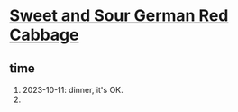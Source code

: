 # [Sweet and Sour German Red Cabbage](https://www.simplyrecipes.com/recipes/sweet_and_sour_red_cabbage/)
## time
1. 2023-10-11: dinner, it's OK.
2. 